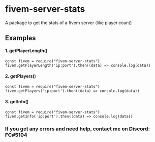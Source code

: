 # fivem-server-stats

A package to get the stats of a fivem server (like player count)

## Examples

#### 1. getPlayerLength()

```
const fivem = require("fivem-server-stats")
fivem.getPlayerLength('ip:port').then((data) => console.log(data))
```

#### 2. getPlayers()

```
const fivem = require("fivem-server-stats")
fivem.getPlayers('ip:port').then((data) => console.log(data))
```

#### 3. getInfo()

```
const fivem = require("fivem-server-stats")
fivem.getInfo('ip:port').then((data) => console.log(data))
```

### If you get any errors and need help, contact me on Discord: FC#5104